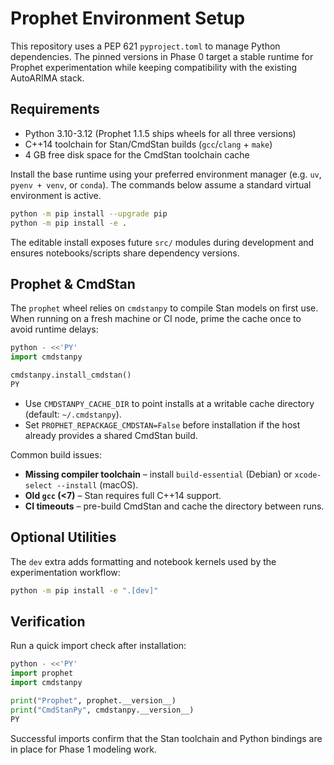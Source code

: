 # Prophet Environment Setup

This repository uses a PEP 621 `pyproject.toml` to manage Python
dependencies. The pinned versions in Phase 0 target a stable runtime for
Prophet experimentation while keeping compatibility with the existing
AutoARIMA stack.

## Requirements

- Python 3.10-3.12 (Prophet 1.1.5 ships wheels for all three versions)
- C++14 toolchain for Stan/CmdStan builds (`gcc`/`clang` + `make`)
- 4 GB free disk space for the CmdStan toolchain cache

Install the base runtime using your preferred environment manager
(e.g. `uv`, `pyenv + venv`, or `conda`). The commands below assume a
standard virtual environment is active.

```bash
python -m pip install --upgrade pip
python -m pip install -e .
```

The editable install exposes future `src/` modules during development
and ensures notebooks/scripts share dependency versions.

## Prophet & CmdStan

The `prophet` wheel relies on `cmdstanpy` to compile Stan models on
first use. When running on a fresh machine or CI node, prime the cache
once to avoid runtime delays:

```python
python - <<'PY'
import cmdstanpy

cmdstanpy.install_cmdstan()
PY
```

- Use `CMDSTANPY_CACHE_DIR` to point installs at a writable cache
  directory (default: `~/.cmdstanpy`).
- Set `PROPHET_REPACKAGE_CMDSTAN=False` before installation if the host
  already provides a shared CmdStan build.

Common build issues:

- **Missing compiler toolchain** – install `build-essential` (Debian) or
  `xcode-select --install` (macOS).
- **Old `gcc` (<7)** – Stan requires full C++14 support.
- **CI timeouts** – pre-build CmdStan and cache the directory between
  runs.

## Optional Utilities

The `dev` extra adds formatting and notebook kernels used by the
experimentation workflow:

```bash
python -m pip install -e ".[dev]"
```

## Verification

Run a quick import check after installation:

```python
python - <<'PY'
import prophet
import cmdstanpy

print("Prophet", prophet.__version__)
print("CmdStanPy", cmdstanpy.__version__)
PY
```

Successful imports confirm that the Stan toolchain and Python bindings
are in place for Phase 1 modeling work.
